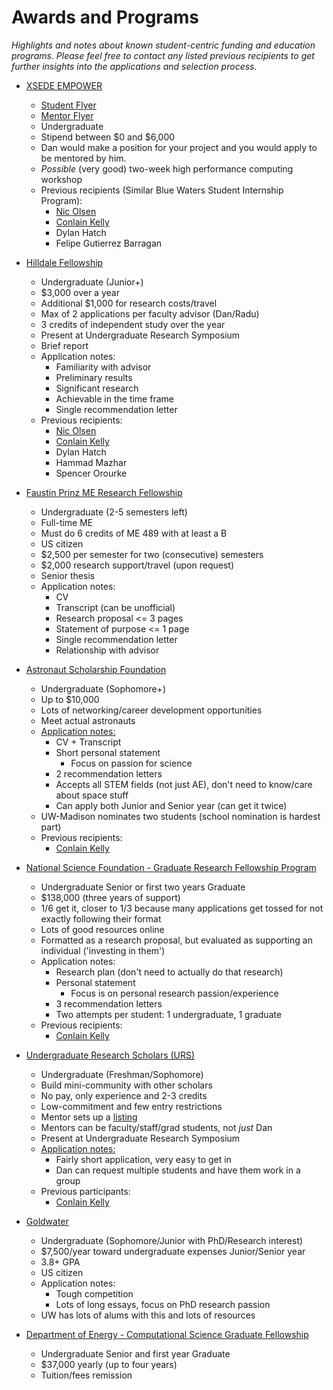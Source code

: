 # Awards and Programs
_Highlights and notes about known student-centric funding and education programs. Please feel free to contact any listed previous recipients to get further insights into the applications and selection process._


* [XSEDE EMPOWER](http://computationalscience.org/xsede-empower)
    * [Student Flyer](https://shodor.org/media/content//ncsi/xsede-empower/materials/XSEDE_EMPOWER_Student_Flyer.pdf)
    * [Mentor Flyer](https://shodor.org/media/content//ncsi/xsede-empower/materials/XSEDE_EMPOWER_Mentor_Flyer.pdf)
    * Undergraduate
    * Stipend between $0 and $6,000
    * Dan would make a position for your project and you would apply to be mentored by him.
    * _Possible_ (very good) two-week high performance computing workshop
    * Previous recipients (Similar Blue Waters Student Internship Program):
        * [Nic Olsen](mailto:nicholas.olsen@wisc.edu)
        * [Conlain Kelly](mailto:ckelly5@wisc.edu)
        * Dylan Hatch
        * Felipe Gutierrez Barragan
        
        
* [Hilldale Fellowship](https://awards.advising.wisc.edu/all-scholarships/hilldale-undergraduatefaculty-research-fellowship/)
    * Undergraduate (Junior+)
    * $3,000 over a year
    * Additional $1,000 for research costs/travel
    * Max of 2 applications per faculty advisor (Dan/Radu)
    * 3 credits of independent study over the year
    * Present at Undergraduate Research Symposium
    * Brief report
    * Application notes:
        * Familiarity with advisor
        * Preliminary results
        * Significant research
        * Achievable in the time frame
        * Single recommendation letter
    * Previous recipients:
        * [Nic Olsen](mailto:nicholas.olsen@wisc.edu)
        * [Conlain Kelly](mailto:ckelly5@wisc.edu)
        * Dylan Hatch
        * Hammad Mazhar
        * Spencer Orourke
        
        
* [Faustin Prinz ME Research Fellowship](https://www.engr.wisc.edu/department/mechanical-engineering/academics/bachelor-of-science-in-mechanical-engineering/undergraduate-research-fellowship/)
    * Undergraduate (2-5 semesters left)
    * Full-time ME
    * Must do 6 credits of ME 489 with at least a B
    * US citizen
    * $2,500 per semester for two (consecutive) semesters 
    * $2,000 research support/travel (upon request)
    * Senior thesis
    * Application notes:
        * CV
        * Transcript (can be unofficial)
        * Research proposal <= 3 pages
        * Statement of purpose <= 1 page
        * Single recommendation letter 
        * Relationship with advisor 
        
        
* [Astronaut Scholarship Foundation](https://astronautscholarship.org/)
    * Undergraduate (Sophomore+)
    * Up to $10,000
    * Lots of networking/career development opportunities
    * Meet actual astronauts
    * [Application notes:](https://astronautscholarship.org/scholarshipprogram.html)
        * CV + Transcript
        * Short personal statement
            * Focus on passion for science
        * 2 recommendation letters
        * Accepts all STEM fields (not just AE), don't need to know/care about space stuff
        * Can apply both Junior and Senior year (can get it twice)
    * UW-Madison nominates two students (school nomination is hardest part)
    * Previous recipients:
        * [Conlain Kelly](mailto:ckelly5@wisc.edu)
        
        
* [National Science Foundation - Graduate Research Fellowship Program](https://www.nsfgrfp.org/)
    * Undergraduate Senior or first two years Graduate
    * $138,000 (three years of support)
    * 1/6 get it, closer to 1/3 because many applications get tossed for not exactly following their format
    * Lots of good resources online
    * Formatted as a research proposal, but evaluated as supporting an individual ('investing in them')
    * Application notes:
        * Research plan (don't need to actually do that research)
        * Personal statement
            * Focus is on personal research passion/experience
        * 3 recommendation letters
        * Two attempts per student: 1 undergraduate, 1 graduate
    * Previous recipients:
        * [Conlain Kelly](mailto:ckelly5@wisc.edu)
        
        
* [Undergraduate Research Scholars (URS)](https://urs.ls.wisc.edu/)
    * Undergraduate (Freshman/Sophomore)
    * Build mini-community with other scholars
    * No pay, only experience and 2-3 credits
    * Low-commitment and few entry restrictions
    * Mentor sets up a [listing](https://urs.ls.wisc.edu/mentors/)
    * Mentors can be faculty/staff/grad students, not _just_ Dan
    * Present at Undergraduate Research Symposium
    * [Application notes:](https://urs.ls.wisc.edu/scholars/)
        * Fairly short application, very easy to get in
        * Dan can request multiple students and have them work in a group
    * Previous participants:
        * [Conlain Kelly](mailto:ckelly5@wisc.edu)
        
        
* [Goldwater](https://awards.advising.wisc.edu/all-scholarships/goldwater-scholarship/)
    * Undergraduate (Sophomore/Junior with PhD/Research interest)
    * $7,500/year toward undergraduate expenses Junior/Senior year
    * 3.8+ GPA
    * US citizen
    * Application notes:
        * Tough competition
        * Lots of long essays, focus on PhD research passion
    * UW has lots of alums with this and lots of resources
    
    
* [Department of Energy - Computational Science Graduate Fellowship](https://www.krellinst.org/csgf/how-apply)
    * Undergraduate Senior and first year Graduate
    * $37,000 yearly (up to four years)
    * Tuition/fees remission
